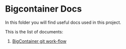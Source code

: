 # Bigcontainer Docs

In this folder you will find useful docs used in this project.

This is the list of documents:

1. [BigContainer git work-flow](git-workflow.md)
